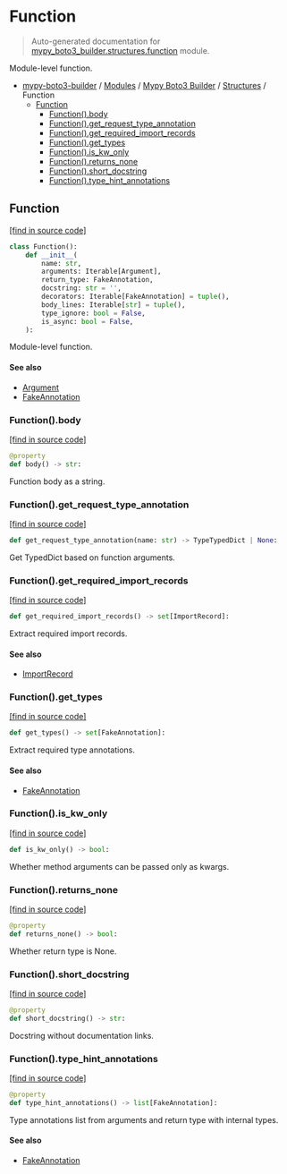 # Function

> Auto-generated documentation for [mypy_boto3_builder.structures.function](https://github.com/vemel/mypy_boto3_builder/blob/master/mypy_boto3_builder/structures/function.py) module.

Module-level function.

- [mypy-boto3-builder](../../README.md#mypy_boto3_builder) / [Modules](../../MODULES.md#mypy-boto3-builder-modules) / [Mypy Boto3 Builder](../index.md#mypy-boto3-builder) / [Structures](index.md#structures) / Function
    - [Function](#function)
        - [Function().body](#functionbody)
        - [Function().get_request_type_annotation](#functionget_request_type_annotation)
        - [Function().get_required_import_records](#functionget_required_import_records)
        - [Function().get_types](#functionget_types)
        - [Function().is_kw_only](#functionis_kw_only)
        - [Function().returns_none](#functionreturns_none)
        - [Function().short_docstring](#functionshort_docstring)
        - [Function().type_hint_annotations](#functiontype_hint_annotations)

## Function

[[find in source code]](https://github.com/vemel/mypy_boto3_builder/blob/master/mypy_boto3_builder/structures/function.py#L13)

```python
class Function():
    def __init__(
        name: str,
        arguments: Iterable[Argument],
        return_type: FakeAnnotation,
        docstring: str = '',
        decorators: Iterable[FakeAnnotation] = tuple(),
        body_lines: Iterable[str] = tuple(),
        type_ignore: bool = False,
        is_async: bool = False,
    ):
```

Module-level function.

#### See also

- [Argument](argument.md#argument)
- [FakeAnnotation](../type_annotations/fake_annotation.md#fakeannotation)

### Function().body

[[find in source code]](https://github.com/vemel/mypy_boto3_builder/blob/master/mypy_boto3_builder/structures/function.py#L73)

```python
@property
def body() -> str:
```

Function body as a string.

### Function().get_request_type_annotation

[[find in source code]](https://github.com/vemel/mypy_boto3_builder/blob/master/mypy_boto3_builder/structures/function.py#L52)

```python
def get_request_type_annotation(name: str) -> TypeTypedDict | None:
```

Get TypedDict based on function arguments.

### Function().get_required_import_records

[[find in source code]](https://github.com/vemel/mypy_boto3_builder/blob/master/mypy_boto3_builder/structures/function.py#L92)

```python
def get_required_import_records() -> set[ImportRecord]:
```

Extract required import records.

#### See also

- [ImportRecord](../import_helpers/import_record.md#importrecord)

### Function().get_types

[[find in source code]](https://github.com/vemel/mypy_boto3_builder/blob/master/mypy_boto3_builder/structures/function.py#L80)

```python
def get_types() -> set[FakeAnnotation]:
```

Extract required type annotations.

#### See also

- [FakeAnnotation](../type_annotations/fake_annotation.md#fakeannotation)

### Function().is_kw_only

[[find in source code]](https://github.com/vemel/mypy_boto3_builder/blob/master/mypy_boto3_builder/structures/function.py#L112)

```python
def is_kw_only() -> bool:
```

Whether method arguments can be passed only as kwargs.

### Function().returns_none

[[find in source code]](https://github.com/vemel/mypy_boto3_builder/blob/master/mypy_boto3_builder/structures/function.py#L105)

```python
@property
def returns_none() -> bool:
```

Whether return type is None.

### Function().short_docstring

[[find in source code]](https://github.com/vemel/mypy_boto3_builder/blob/master/mypy_boto3_builder/structures/function.py#L39)

```python
@property
def short_docstring() -> str:
```

Docstring without documentation links.

### Function().type_hint_annotations

[[find in source code]](https://github.com/vemel/mypy_boto3_builder/blob/master/mypy_boto3_builder/structures/function.py#L118)

```python
@property
def type_hint_annotations() -> list[FakeAnnotation]:
```

Type annotations list from arguments and return type with internal types.

#### See also

- [FakeAnnotation](../type_annotations/fake_annotation.md#fakeannotation)
